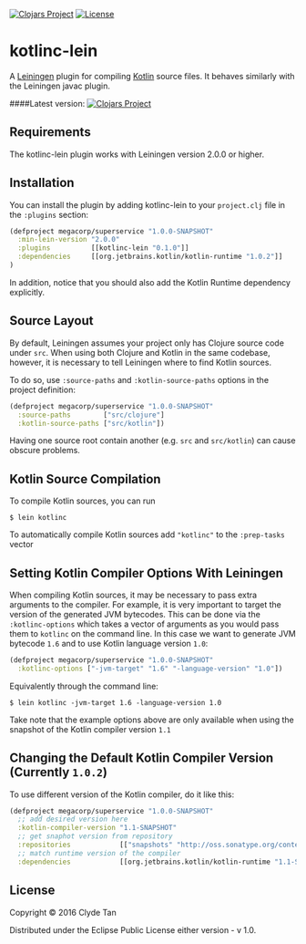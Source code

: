 [![Clojars Project](https://img.shields.io/clojars/v/kotlinc-lein.svg)](https://clojars.org/kotlinc-lein)
[![License](https://img.shields.io/badge/License-EPL%201.0-red.svg)](https://opensource.org/licenses/EPL-1.0)

# kotlinc-lein

A [Leiningen](https://github.com/technomancy/leiningen/blob/master/README.md) plugin for compiling
[Kotlin](https://github.com/JetBrains/kotlin) source files. It behaves similarly with the Leiningen javac plugin.

####Latest version:
[![Clojars Project](https://clojars.org/kotlinc-lein/latest-version.svg)](http://clojars.org/kotlinc-lein)

## Requirements

The kotlinc-lein plugin works with Leiningen version 2.0.0 or higher.

## Installation

You can install the plugin by adding kotlinc-lein to your `project.clj` file in the `:plugins` section:

```clojure
(defproject megacorp/superservice "1.0.0-SNAPSHOT"
  :min-lein-version "2.0.0"
  :plugins          [[kotlinc-lein "0.1.0"]]
  :dependencies     [[org.jetbrains.kotlin/kotlin-runtime "1.0.2"]]
)
```

In addition, notice that you should also add the Kotlin Runtime dependency explicitly.

## Source Layout

By default, Leiningen assumes your project only has Clojure source code under
`src`. When using both Clojure and Kotlin in the same codebase, however, it is
necessary to tell Leiningen where to find Kotlin sources.

To do so, use `:source-paths` and `:kotlin-source-paths` options in the project
definition:

```clojure
(defproject megacorp/superservice "1.0.0-SNAPSHOT"
  :source-paths        ["src/clojure"]
  :kotlin-source-paths ["src/kotlin"])
```

Having one source root contain another (e.g. `src` and `src/kotlin`) can
cause obscure problems.

## Kotlin Source Compilation

To compile Kotlin sources, you can run

    $ lein kotlinc

To automatically compile Kotlin sources add `"kotlinc"` to the `:prep-tasks` vector

## Setting Kotlin Compiler Options With Leiningen

When compiling Kotlin sources, it may be necessary to pass extra arguments to the
compiler. For example, it is very important to target the version of the generated
JVM bytecodes. This can be done via the `:kotlinc-options` which takes a vector of
arguments as you would pass them to `kotlinc` on the command line. In this case we
want to generate JVM bytecode `1.6` and to use Kotlin language version `1.0`:

```clojure
(defproject megacorp/superservice "1.0.0-SNAPSHOT"
  :kotlinc-options ["-jvm-target" "1.6" "-language-version" "1.0"])
```

Equivalently through the command line:

    $ lein kotlinc -jvm-target 1.6 -language-version 1.0

Take note that the example options above are only available when using the snapshot of the
Kotlin compiler version `1.1`

## Changing the Default Kotlin Compiler Version (Currently `1.0.2`)

To use different version of the Kotlin compiler, do it like this:

```clojure
(defproject megacorp/superservice "1.0.0-SNAPSHOT"
  ;; add desired version here
  :kotlin-compiler-version "1.1-SNAPSHOT"
  ;; get snaphot version from repository
  :repositories            [["snapshots" "http://oss.sonatype.org/content/repositories/snapshots"]]
  ;; match runtime version of the compiler
  :dependencies            [[org.jetbrains.kotlin/kotlin-runtime "1.1-SNAPSHOT"]])
```

## License

Copyright © 2016 Clyde Tan

Distributed under the Eclipse Public License either version - v 1.0.
